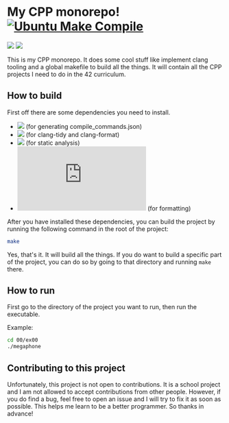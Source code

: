 # My CPP monorepo! [![Ubuntu Make Compile](https://github.com/lithiumox-codam/CPP/actions/workflows/make.yml/badge.svg)](https://github.com/lithiumox-codam/CPP/actions/workflows/make.yml)

[![](https://tokei.rs/b1/github/lithiumox-codam/CPP?category=code&type=CPP&label=Lines%20of%20CPP)](https://github.com/lithiumox-codam/CPP)
[![](https://tokei.rs/b1/github/lithiumox-codam/CPP?category=files&type=Makefile&label=Number%20of%20Makefiles)](https://github.com/lithiumox-codam/CPP)

This is my CPP monorepo. It does some cool stuff like implement clang tooling and a global makefile to build all the things. It will contain all the CPP projects I need to do in the 42 curriculum.

## How to build

First off there are some dependencies you need to install.
 - ![](https://github.com/rizsotto/Bear) (for generating compile_commands.json)
 - ![](https://clang.llvm.org/) (for clang-tidy and clang-format)
 - ![](https://clang.llvm.org/extra/clang-tidy/) (for static analysis)
 - ![](https://clang.llvm.org/docs/ClangFormat.html) (for formatting)

 After you have installed these dependencies, you can build the project by running the following command in the root of the project:

```bash
make
```

Yes, that's it. It will build all the things. If you do want to build a specific part of the project, you can do so by going to that directory and running `make` there.

## How to run

First go to the directory of the project you want to run, then run the executable.

Example:
```bash
cd 00/ex00
./megaphone
```

## Contributing to this project

Unfortunately, this project is not open to contributions. It is a school project and I am not allowed to accept contributions from other people. However, if you do find a bug, feel free to open an issue and I will try to fix it as soon as possible. This helps me learn to be a better programmer. So thanks in advance!
